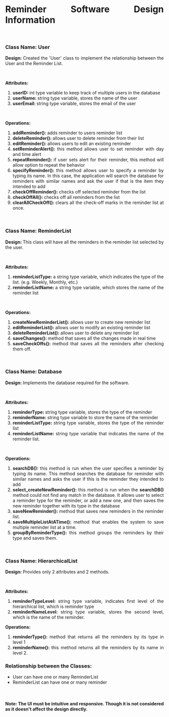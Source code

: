 <div align="justify">
	<h1> Reminder Software Design Information</h1>
	<br>
	<h3>Class Name: User</h3>
	<p><strong>Design: </strong>Created the 'User' class to implement the relationship between the User and the Reminder List.</p>
	<br>
	<p><strong>Attributes: </strong><ol>
		<li><strong>userID: </strong>int type variable to keep track of multiple users in the database </li>
		<li><strong>userName: </strong>string type variable, stores the name of the user</li>
		<li><strong>userEmail: </strong>string type variable, stores the email of the user</li>
	</ol></p>
	<br>
	<p><strong>Operations: </strong><ol>
		<li><strong>addReminder(): </strong>adds reminder to users reminder list</li>
		<li><strong>deleteReminder(): </strong>allows user to delete reminder from their list</li>
		<li><strong>editReminder(): </strong>allows users to edit an existing reminder</li>
		<li><strong>setReminderAlert(): </strong>this method allows user to set reminder with day and time alert</li>
		<li><strong>repeatReminder(): </strong>if user sets alert for their reminder, this method will allow option to repeat the behavior</li>
		<li><strong>specifyReminder(): </strong>this method allows user to specify a reminder by typing its name. In this case, the application will search the database for reminders with similar names and ask the user if that is the item they intended to add</li>
		<li><strong>checkOffReminder(): </strong>checks off selected reminder from the list</li>
		<li><strong>checkOffAll(): </strong>checks off all reminders from the list</li>
		<li><strong>clearAllCheckOff(): </strong>clears all the check-off marks in the reminder list at once.</li>
	</ol></p>
	<br>
	<h3>Class Name: ReminderList</h3>
	<p><strong>Design: </strong>This class will have all the reminders in the reminder list selected by the user.</p>
	<br>
	<p><strong>Attributes: </strong><ol>
		<li><strong>reminderListType: </strong>a string type variable, which indicates the type of the list. (e.g. Weekly, Monthly, etc.)</li>
		<li><strong>reminderListName: </strong>a string type variable, which stores the name of the reminder list</li>
	</ol></p>
	<br>
	<p><strong>Operations: </strong></p><ol>
		<li><strong>createNewReminderList(): </strong>allows user to create new reminder list</li>
		<li><strong>editReminderList(): </strong>allows user to modify an existing reminder list</li>
		<li><strong>deleteReminderList(): </strong>allows user to delete any reminder list</li>
		<li><strong>saveChanges(): </strong>method that saves all the changes made in real time</li>
		<li><strong>saveCheckOffs(): </strong>method that saves all the reminders after checking them off.</li>
	</ol>
	<br>
	<h3>Class Name: Database</h3>
	<p><strong>Design: </strong>Implements the database required for the software.</p>
	<br>
	<p><strong>Attributes: </strong></p><ol>
		<li><strong>reminderType: </strong>string type variable, stores the type of the reminder</li>
		<li><strong>reminderName: </strong>string type variable to store the name of the reminder</li>
		<li><strong>reminderListType: </strong>string type variable, stores the type of the reminder list</li>
		<li><strong>reminderListName: </strong>string type variable that indicates the name of the reminder list.</li>
	</ol>
	<br>
	<p><strong>Operations: </strong></p><ol>
		<li><strong>searchDB(): </strong>this method is run when the user specifies a reminder by typing its name. This method searches the database for reminder with 			similar names and asks the user if this is the reminder they intended to add</li>
		<li><strong>select_createNewReminder(): </strong>this method is run when the <strong>searchDB()</strong> method could not find any match in the database. It 			allows user to select a reminder type for the reminder, or add a new one, and then saves the new reminder together with its type in the database</li>
		<li><strong>saveNewReminder(): </strong>method that saves new reminders in the reminder list.</li>
		<li><strong>saveMultipleListAtATime(): </strong>method that enables the system to save multiple reminder list at a time.</li>
		<li><strong>groupByReminderType(): </strong>this method groups the reminders by their type and saves them.</li>
	</ol>
	<br>
	<h3>Class Name: HierarchicalList</h3>
	<p><strong>Design: </strong>Provides only 2 attributes and 2 methods.</p>
	<br>
	<p><strong>Attributes: </strong></p><ol>
		<li><strong>reminderTypeLevel: </strong>string type variable, indicates first level of the hierarchical list, which is reminder type </li>
		<li><strong>reminderNameLevel: </strong>string type variable, stores the second level, which is the name of the reminder.</li>
	</ol>
	<p><strong>Operations: </strong></p>
	<ol>
		<li><strong>reminderType(): </strong>method that returns all the reminders by its type in level 1</li>
		<li><strong>reminderName(): </strong>this method returns all the reminders by its name in level 2.</li>
	</ol>

<h3>Relationship between the Classes: </h3>
<ul>
	<li>User can have one or many ReminderList</li>
	<li>ReminderList can have one or many reminder</li>
</ul>
<br>
<h4>Note: The UI must be intuitive and responsive. Though it is not considered as it doesn't affect the design directly.</h4>
<p>&nbsp;</p>
</div>
